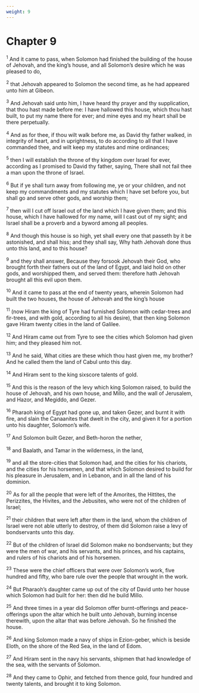 ```yaml
---
weight: 9
---
```


# Chapter 9

<sup>1</sup> And it came to pass, when Solomon had finished the building of the house of Jehovah, and the king’s house, and all Solomon’s desire which he was pleased to do, 

<sup>2</sup> that Jehovah appeared to Solomon the second time, as he had appeared unto him at Gibeon. 

<sup>3</sup> And Jehovah said unto him, I have heard thy prayer and thy supplication, that thou hast made before me: I have hallowed this house, which thou hast built, to put my name there for ever; and mine eyes and my heart shall be there perpetually. 

<sup>4</sup> And as for thee, if thou wilt walk before me, as David thy father walked, in integrity of heart, and in uprightness, to do according to all that I have commanded thee, and wilt keep my statutes and mine ordinances; 

<sup>5</sup> then I will establish the throne of thy kingdom over Israel for ever, according as I promised to David thy father, saying, There shall not fail thee a man upon the throne of Israel. 

<sup>6</sup> But if ye shall turn away from following me, ye or your children, and not keep my commandments and my statutes which I have set before you, but shall go and serve other gods, and worship them; 

<sup>7</sup> then will I cut off Israel out of the land which I have given them; and this house, which I have hallowed for my name, will I cast out of my sight; and Israel shall be a proverb and a byword among all peoples. 

<sup>8</sup> And though this house is so high, yet shall every one that passeth by it be astonished, and shall hiss; and they shall say, Why hath Jehovah done thus unto this land, and to this house? 

<sup>9</sup> and they shall answer, Because they forsook Jehovah their God, who brought forth their fathers out of the land of Egypt, and laid hold on other gods, and worshipped them, and served them: therefore hath Jehovah brought all this evil upon them. 

<sup>10</sup> And it came to pass at the end of twenty years, wherein Solomon had built the two houses, the house of Jehovah and the king’s house 

<sup>11</sup> (now Hiram the king of Tyre had furnished Solomon with cedar-trees and fir-trees, and with gold, according to all his desire), that then king Solomon gave Hiram twenty cities in the land of Galilee. 

<sup>12</sup> And Hiram came out from Tyre to see the cities which Solomon had given him; and they pleased him not. 

<sup>13</sup> And he said, What cities are these which thou hast given me, my brother? And he called them the land of Cabul unto this day. 

<sup>14</sup> And Hiram sent to the king sixscore talents of gold. 

<sup>15</sup> And this is the reason of the levy which king Solomon raised, to build the house of Jehovah, and his own house, and Millo, and the wall of Jerusalem, and Hazor, and Megiddo, and Gezer. 

<sup>16</sup> Pharaoh king of Egypt had gone up, and taken Gezer, and burnt it with fire, and slain the Canaanites that dwelt in the city, and given it for a portion unto his daughter, Solomon’s wife. 

<sup>17</sup> And Solomon built Gezer, and Beth-horon the nether, 

<sup>18</sup> and Baalath, and Tamar in the wilderness, in the land, 

<sup>19</sup> and all the store-cities that Solomon had, and the cities for his chariots, and the cities for his horsemen, and that which Solomon desired to build for his pleasure in Jerusalem, and in Lebanon, and in all the land of his dominion. 

<sup>20</sup> As for all the people that were left of the Amorites, the Hittites, the Perizzites, the Hivites, and the Jebusites, who were not of the children of Israel; 

<sup>21</sup> their children that were left after them in the land, whom the children of Israel were not able utterly to destroy, of them did Solomon raise a levy of bondservants unto this day. 

<sup>22</sup> But of the children of Israel did Solomon make no bondservants; but they were the men of war, and his servants, and his princes, and his captains, and rulers of his chariots and of his horsemen. 

<sup>23</sup> These were the chief officers that were over Solomon’s work, five hundred and fifty, who bare rule over the people that wrought in the work. 

<sup>24</sup> But Pharaoh’s daughter came up out of the city of David unto her house which Solomon had built for her: then did he build Millo. 

<sup>25</sup> And three times in a year did Solomon offer burnt-offerings and peace-offerings upon the altar which he built unto Jehovah, burning incense therewith, upon the altar that was before Jehovah. So he finished the house. 

<sup>26</sup> And king Solomon made a navy of ships in Ezion-geber, which is beside Eloth, on the shore of the Red Sea, in the land of Edom. 

<sup>27</sup> And Hiram sent in the navy his servants, shipmen that had knowledge of the sea, with the servants of Solomon. 

<sup>28</sup> And they came to Ophir, and fetched from thence gold, four hundred and twenty talents, and brought it to king Solomon. 


